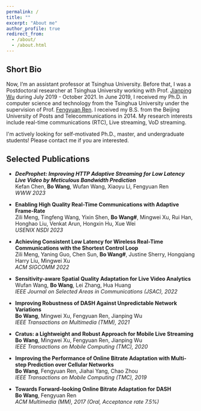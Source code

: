 ```yaml
---
permalink: /
title: ""
excerpt: "About me"
author_profile: true
redirect_from: 
  - /about/
  - /about.html
---
```


Short Bio
--

Now, I’m an assistant professor at Tsinghua University. Before that, I was a Postdoctoral researcher at Tsinghua University working with Prof. [Jianping Wu](https://www.cs.tsinghua.edu.cn/csen/info/1059/4003.htm) during July 2019 - October 2021. In June 2019, I received my Ph.D. in computer science and technology from the Tsinghua University under the supervision of Prof. [Fengyuan Ren](http://nns.cs.tsinghua.edu.cn/personal/renfy/renfy.html). I received my B.S. from the Beijing University of Posts and Telecommunications in 2014. My research interests include real-time communications (RTC), Live streaming, VoD streaming.

I'm actively looking for self-motivated Ph.D., master, and undergraduate students! Please contact me if you are interested.


Selected Publications
--
  
* ___DeeProphet: Improving HTTP Adaptive Streaming for Low Latency Live Video by Meticulous Bandwidth Prediction___ \
Kefan Chen, __Bo Wang__, Wufan Wang, Xiaoyu Li, Fengyuan Ren \
_WWW 2023_

* __Enabling High Quality Real-Time Communications with Adaptive Frame-Rate__ \
Zili Meng, Tingfeng Wang, Yixin Shen, __Bo Wang#__, Mingwei Xu, Rui Han, Honghao Liu, Venkat Arun, Hongxin Hu, Xue Wei\
_USENIX NSDI 2023_

* __Achieving Consistent Low Latency for Wireless Real-Time Communications with the Shortest Control Loop__ \
Zili Meng, Yaning Guo, Chen Sun, __Bo Wang#__, Justine Sherry, Hongqiang Harry Liu, Mingwei Xu \
_ACM SIGCOMM 2022_

* __Sensitivity-aware Spatial Quality Adaptation for Live Video Analytics__ \
Wufan Wang, __Bo Wang__, Lei Zhang, Hua Huang \
_IEEE Journal on Selected Areas in Communications (JSAC), 2022_

* __Improving Robustness of DASH Against Unpredictable Network Variations__ \
__Bo Wang__, Mingwei Xu, Fengyuan Ren, Jianping Wu \
_IEEE Transactions on Multimedia (TMM), 2021_

* __Cratus: a Lightweight and Robust Approach for Mobile Live Streaming__ \
__Bo Wang__, Mingwei Xu, Fengyuan Ren, Jianping Wu \
_IEEE Transactions on Mobile Computing (TMC), 2020_

* __Improving the Performance of Online Bitrate Adaptation with Multi-step Prediction over Cellular Networks__ \
__Bo Wang__, Fengyuan Ren, Jiahai Yang, Chao Zhou \
_IEEE Transactions on Mobile Computing (TMC), 2019_

* __Towards Forward-looking Online Bitrate Adaptation for DASH__ \
__Bo Wang__, Fengyuan Ren \
_ACM Multimedia (MM), 2017 (Oral, Acceptance rate 7.5%)_
  
